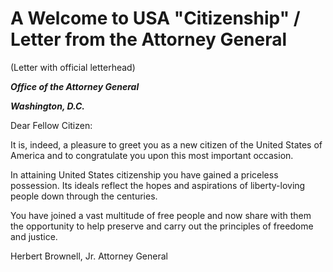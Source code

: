 # A Welcome to USA "Citizenship" / Letter from the Attorney General #

(Letter with official letterhead)

***Office of the Attorney General***

***Washington, D.C.***
  
  
  
  
Dear Fellow Citizen:

It is, indeed, a pleasure to greet you as a new
citizen of the United States of America and to congratulate
you upon this most important occasion.

In attaining United States citizenship you have gained
a priceless possession.  Its ideals reflect the hopes and
aspirations of liberty-loving people down through the
centuries.

You have joined a vast multitude of free people and
now share with them the opportunity to help preserve and
carry out the principles of freedome and justice.

Herbert Brownell, Jr.
Attorney General

